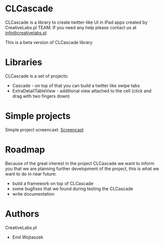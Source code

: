CLCascade
=========

CLCascade is a library to create twitter-like UI in iPad apps created by CreativeLabs.pl TEAM.
If you need any help please contact us at [info@creativelabs.pl][]

This is a beta version of CLCascade library

Libraries
=========
CLCascade is a set of projects:

 * Cascade - on top of that you can build a twitter like swipe tabs
 * ExtraDetailTableView - additional view attached to the cell (click and drag with two fingers down)

Simple projects
===============

Simple project screencast: [Screencast][]

Roadmap
===============

Because of the great interest in the project CLCascade we want to inform you that we are planning further 
development of the project, this is what we want to do in near future:

 * build a framework on top of CLCascade
 * some bugfixes that we found during testing the CLCascade
 * write documentation

Authors
=======

CreativeLabs.pl

- Emil Wojtaszek

[Screencast]: http://www.youtube.com/watch?v=XFtc1ksqOmU
[info@creativelabs.pl]: info@creativelabs.pl
